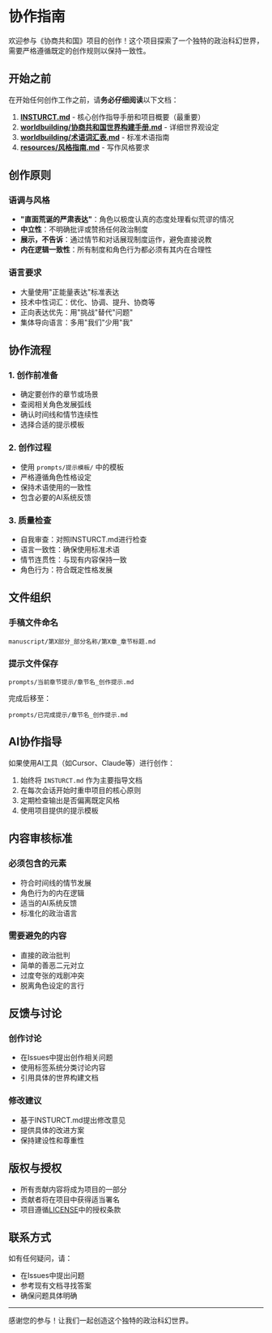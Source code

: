 # 协作指南

欢迎参与《协商共和国》项目的创作！这个项目探索了一个独特的政治科幻世界，需要严格遵循既定的创作规则以保持一致性。

## 开始之前

在开始任何创作工作之前，请**务必仔细阅读**以下文档：

1. **[INSTURCT.md](../INSTURCT.md)** - 核心创作指导手册和项目概要（最重要）
2. **[worldbuilding/协商共和国世界构建手册.md](../worldbuilding/协商共和国世界构建手册.md)** - 详细世界观设定
3. **[worldbuilding/术语词汇表.md](../worldbuilding/术语词汇表.md)** - 标准术语指南
4. **[resources/风格指南.md](../resources/风格指南.md)** - 写作风格要求

## 创作原则

### 语调与风格
- **"直面荒诞的严肃表达"**：角色以极度认真的态度处理看似荒谬的情况
- **中立性**：不明确批评或赞扬任何政治制度
- **展示，不告诉**：通过情节和对话展现制度运作，避免直接说教
- **内在逻辑一致性**：所有制度和角色行为都必须有其内在合理性

### 语言要求
- 大量使用"正能量表达"标准表达
- 技术中性词汇：优化、协调、提升、协商等
- 正向表达优先：用"挑战"替代"问题"
- 集体导向语言：多用"我们"少用"我"

## 协作流程

### 1. 创作前准备
- 确定要创作的章节或场景
- 查阅相关角色发展弧线
- 确认时间线和情节连续性
- 选择合适的提示模板

### 2. 创作过程
- 使用 `prompts/提示模板/` 中的模板
- 严格遵循角色性格设定
- 保持术语使用的一致性
- 包含必要的AI系统反馈

### 3. 质量检查
- 自我审查：对照INSTURCT.md进行检查
- 语言一致性：确保使用标准术语
- 情节连贯性：与现有内容保持一致
- 角色行为：符合既定性格发展

## 文件组织

### 手稿文件命名
```
manuscript/第X部分_部分名称/第X章_章节标题.md
```

### 提示文件保存
```
prompts/当前章节提示/章节名_创作提示.md
```

完成后移至：
```
prompts/已完成提示/章节名_创作提示.md
```

## AI协作指导

如果使用AI工具（如Cursor、Claude等）进行创作：

1. 始终将 `INSTURCT.md` 作为主要指导文档
2. 在每次会话开始时重申项目的核心原则
3. 定期检查输出是否偏离既定风格
4. 使用项目提供的提示模板

## 内容审核标准

### 必须包含的元素
- 符合时间线的情节发展
- 角色行为的内在逻辑
- 适当的AI系统反馈
- 标准化的政治语言

### 需要避免的内容
- 直接的政治批判
- 简单的善恶二元对立
- 过度夸张的戏剧冲突
- 脱离角色设定的言行

## 反馈与讨论

### 创作讨论
- 在Issues中提出创作相关问题
- 使用标签系统分类讨论内容
- 引用具体的世界构建文档

### 修改建议
- 基于INSTURCT.md提出修改意见
- 提供具体的改进方案
- 保持建设性和尊重性

## 版权与授权

- 所有贡献内容将成为项目的一部分
- 贡献者将在项目中获得适当署名
- 项目遵循[LICENSE](../LICENSE)中的授权条款

## 联系方式

如有任何疑问，请：
- 在Issues中提出问题
- 参考现有文档寻找答案
- 确保问题具体明确

---

感谢您的参与！让我们一起创造这个独特的政治科幻世界。 